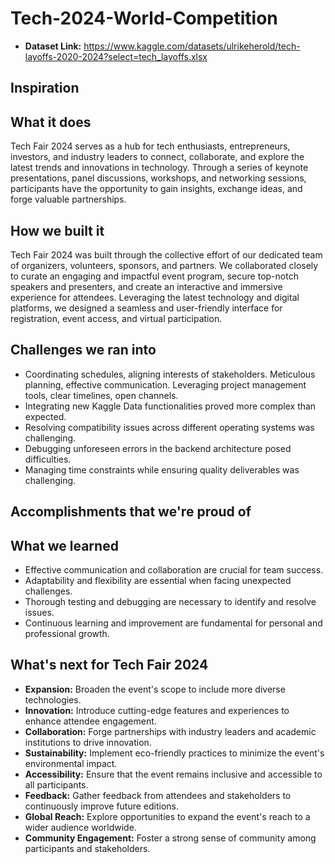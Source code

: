 # Tech-2024-World-Competition
* **Dataset Link:** https://www.kaggle.com/datasets/ulrikeherold/tech-layoffs-2020-2024?select=tech_layoffs.xlsx
## Inspiration

## What it does
Tech Fair 2024 serves as a hub for tech enthusiasts, entrepreneurs, investors, and industry leaders to connect, collaborate, and explore the latest trends and innovations in technology. Through a series of keynote presentations, panel discussions, workshops, and networking sessions, participants have the opportunity to gain insights, exchange ideas, and forge valuable partnerships.

## How we built it

Tech Fair 2024 was built through the collective effort of our dedicated team of organizers, volunteers, sponsors, and partners. We collaborated closely to curate an engaging and impactful event program, secure top-notch speakers and presenters, and create an interactive and immersive experience for attendees. Leveraging the latest technology and digital platforms, we designed a seamless and user-friendly interface for registration, event access, and virtual participation.

## Challenges we ran into
* Coordinating schedules, aligning interests of stakeholders. Meticulous planning, effective communication. Leveraging project management tools, clear timelines, open channels.
* Integrating new Kaggle Data functionalities proved more complex than expected.
* Resolving compatibility issues across different operating systems was challenging.
* Debugging unforeseen errors in the backend architecture posed difficulties.
* Managing time constraints while ensuring quality deliverables was challenging.
## Accomplishments that we're proud of

## What we learned
* Effective communication and collaboration are crucial for team success.
* Adaptability and flexibility are essential when facing unexpected challenges.
* Thorough testing and debugging are necessary to identify and resolve issues.
* Continuous learning and improvement are fundamental for personal and professional growth.

## What's next for Tech Fair 2024
* **Expansion:**  Broaden the event's scope to include more diverse technologies.
* **Innovation:**  Introduce cutting-edge features and experiences to enhance attendee engagement.
* **Collaboration:**  Forge partnerships with industry leaders and academic institutions to drive innovation.
* **Sustainability:**  Implement eco-friendly practices to minimize the event's environmental impact.
* **Accessibility:** Ensure that the event remains inclusive and accessible to all participants.
* **Feedback:** Gather feedback from attendees and stakeholders to continuously improve future editions.
* **Global Reach:** Explore opportunities to expand the event's reach to a wider audience worldwide.
* **Community Engagement:** Foster a strong sense of community among participants and stakeholders.
